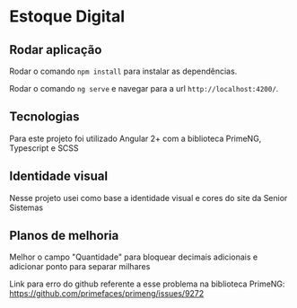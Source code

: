 # Estoque Digital

## Rodar aplicação

Rodar o comando `npm install` para instalar as dependências.

Rodar o comando `ng serve` e navegar para a url `http://localhost:4200/`.

## Tecnologias

Para este projeto foi utilizado Angular 2+ com a biblioteca PrimeNG, Typescript e SCSS

## Identidade visual

Nesse projeto usei como base a identidade visual e cores do site da Senior Sistemas

## Planos de melhoria

Melhor o campo "Quantidade" para bloquear decimais adicionais e adicionar ponto para separar milhares

Link para erro do github referente a esse problema na biblioteca PrimeNG: https://github.com/primefaces/primeng/issues/9272